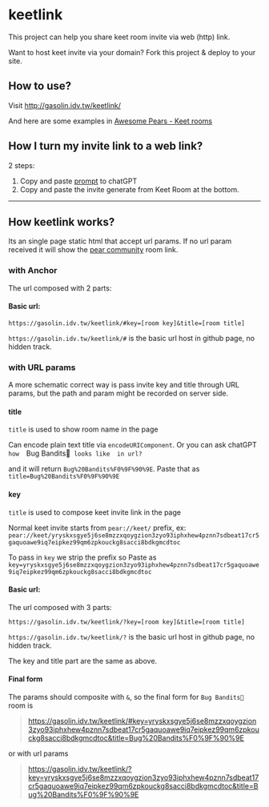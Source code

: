 # keetlink

This project can help you share keet room invite via web (http) link.

Want to host keet invite via your domain? Fork this project & deploy to your site.

## How to use?

Visit http://gasolin.idv.tw/keetlink/

And here are some examples in [Awesome Pears - Keet rooms](https://github.com/gasolin/awesome-pears/blob/main/keet_rooms.md)

## How I turn my invite link to a web link?

2 steps:

1. Copy and paste [prompt](PROMPT.md) to chatGPT
2. Copy and paste the invite generate from Keet Room at the bottom.

----

## How keetlink works?

Its an single page static html that accept url params. If no url param received it will show the [pear community](https://gasolin.idv.tw/keetlink) room link.

### with Anchor

The url composed with 2 parts:

#### Basic url:

`https://gasolin.idv.tw/keetlink/#key=[room key]&title=[room title]`

`https://gasolin.idv.tw/keetlink/#` is the basic url host in github page, no hidden track.


### with URL params

A more schematic correct way is pass invite key and title through URL params, but the path and param might be recorded on server side.


#### title

`title` is used to show room name in the page

Can encode plain text title via `encodeURIComponent`. Or you can ask chatGPT `how  `Bug Bandits🐞` looks like  in url?`

and it will return `Bug%20Bandits%F0%9F%90%9E`. Paste that as `title=Bug%20Bandits%F0%9F%90%9E`

#### key

`title` is used to compose keet invite link in the page

Normal keet invite starts from `pear://keet/` prefix, ex: `pear://keet/yryskxsgye5j6se8mzzxqoygzion3zyo93iphxhew4pznn7sdbeat17cr5gaquoawe9iq7eipkez99qm6zpkouckg8sacci8bdkgmcdtoc`

To pass in `key` we strip the prefix so Paste as `key=yryskxsgye5j6se8mzzxqoygzion3zyo93iphxhew4pznn7sdbeat17cr5gaquoawe9iq7eipkez99qm6zpkouckg8sacci8bdkgmcdtoc`

#### Basic url:

The url composed with 3 parts:

`https://gasolin.idv.tw/keetlink/?key=[room key]&title=[room title]`

`https://gasolin.idv.tw/keetlink/?` is the basic url host in github page, no hidden track.

The key and title part are the same as above.

#### Final form

The params should composite with `&`, so the final form for `Bug Bandits🐞` room is 
> https://gasolin.idv.tw/keetlink/#key=yryskxsgye5j6se8mzzxqoygzion3zyo93iphxhew4pznn7sdbeat17cr5gaquoawe9iq7eipkez99qm6zpkouckg8sacci8bdkgmcdtoc&title=Bug%20Bandits%F0%9F%90%9E

or with url params

> https://gasolin.idv.tw/keetlink/?key=yryskxsgye5j6se8mzzxqoygzion3zyo93iphxhew4pznn7sdbeat17cr5gaquoawe9iq7eipkez99qm6zpkouckg8sacci8bdkgmcdtoc&title=Bug%20Bandits%F0%9F%90%9E
